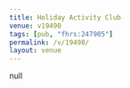```yaml
---
title: Holiday Activity Club
venue: v19490
tags: [pub, "fhrs:247905"]
permalink: /v/19490/
layout: venue
---
```

null